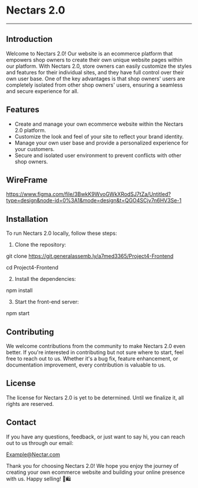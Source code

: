 # Nectars 2.0

---
## Introduction

Welcome to Nectars 2.0! Our website is an ecommerce platform that empowers shop owners to create their own unique website pages within our platform. With Nectars 2.0, store owners can easily customize the styles and features for their individual sites, and they have full control over their own user base. One of the key advantages is that shop owners' users are completely isolated from other shop owners' users, ensuring a seamless and secure experience for all.

## Features

- Create and manage your own ecommerce website within the Nectars 2.0 platform.
- Customize the look and feel of your site to reflect your brand identity.
- Manage your own user base and provide a personalized experience for your customers.
- Secure and isolated user environment to prevent conflicts with other shop owners.

## WireFrame

https://www.figma.com/file/3BwkK9WvoGWkXRodSJ7tZa/Untitled?type=design&node-id=0%3A1&mode=design&t=QGO4SCjv7n6HV3Se-1

## Installation

To run Nectars 2.0 locally, follow these steps:

1. Clone the repository:

git clone https://git.generalassemb.ly/a7med3365/Project4-Frontend

cd Project4-Frontend



2. Install the dependencies:

npm install


3. Start the front-end server:

npm start


## Contributing

We welcome contributions from the community to make Nectars 2.0 even better. If you're interested in contributing but not sure where to start, feel free to reach out to us. Whether it's a bug fix, feature enhancement, or documentation improvement, every contribution is valuable to us.

## License

The license for Nectars 2.0 is yet to be determined. Until we finalize it, all rights are reserved.

## Contact

If you have any questions, feedback, or just want to say hi, you can reach out to us through our email:

Example@Nectar.com

Thank you for choosing Nectars 2.0! We hope you enjoy the journey of creating your own ecommerce website and building your online presence with us. Happy selling! 🍯🛍️